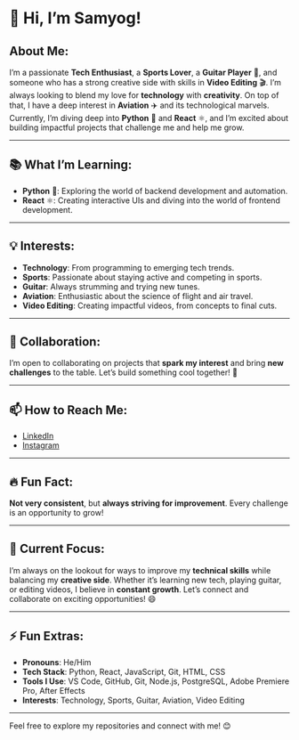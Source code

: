 # 👋 Hi, I’m **Samyog**!

## About Me:
I’m a passionate **Tech Enthusiast**, a **Sports Lover**, a **Guitar Player** 🎸, and someone who has a strong creative side with skills in **Video Editing** 🎬. I’m always looking to blend my love for **technology** with **creativity**. On top of that, I have a deep interest in **Aviation** ✈️ and its technological marvels. Currently, I’m diving deep into **Python** 🐍 and **React** ⚛️, and I’m excited about building impactful projects that challenge me and help me grow.

---

## 📚 What I’m Learning:
- **Python** 🐍: Exploring the world of backend development and automation.
- **React** ⚛️: Creating interactive UIs and diving into the world of frontend development.

---

## 💡 Interests:
- **Technology**: From programming to emerging tech trends.
- **Sports**: Passionate about staying active and competing in sports.
- **Guitar**: Always strumming and trying new tunes.
- **Aviation**: Enthusiastic about the science of flight and air travel.
- **Video Editing**: Creating impactful videos, from concepts to final cuts.

---

## 🤝 Collaboration:
I’m open to collaborating on projects that **spark my interest** and bring **new challenges** to the table. Let’s build something cool together! 🚀

---

## 📫 How to Reach Me:
- [LinkedIn](https://www.linkedin.com/in/samyog)  
- [Instagram](https://www.instagram.com/samyog)

---

## 🔥 Fun Fact:
**Not very consistent**, but **always striving for improvement**. Every challenge is an opportunity to grow!

---

## 💼 Current Focus:
I’m always on the lookout for ways to improve my **technical skills** while balancing my **creative side**. Whether it’s learning new tech, playing guitar, or editing videos, I believe in **constant growth**. Let’s connect and collaborate on exciting opportunities! 😄

---

## ⚡ Fun Extras:
- **Pronouns**: He/Him  
- **Tech Stack**: Python, React, JavaScript, Git, HTML, CSS
- **Tools I Use**: VS Code, GitHub, Git, Node.js, PostgreSQL, Adobe Premiere Pro, After Effects
- **Interests**: Technology, Sports, Guitar, Aviation, Video Editing

---

Feel free to explore my repositories and connect with me! 😊

